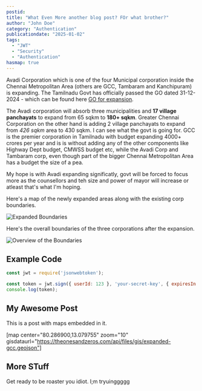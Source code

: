 ```yaml
---
postid:
title: "What Even More another blog post? FOr what brother?"
author: "John Doe"
category: "Authentication"
publicationdate: "2025-01-02"
tags:
  - "JWT"
  - "Security"
  - "Authentication"
hasmap: true
---
```


Avadi Corporation which is one of the four Municipal corporation inside the Chennai Metropolitan Area (others are GCC, Tambaram and Kanchipuram) is expanding. The Tamilnadu Govt has officially passed the GO dated 31-12-2024 - which can be found here [GO for expansion](https://www.tn.gov.in/kyg_template_tn/go.php?dep_id=MjE=&year=MjAyNA==).


The Avadi corporation will absorb three municipalities and **17 village panchayats** to expand from 65 sqkm to **180+ sqkm**. Greater Chennai Corporation on the other hand is adding 2 village panchayats to expand from *426 sqkm* area to 430 sqkm. I can see what the govt is going for. GCC is the premier corporation in Tamilnadu with budget expanding 4000+ crores per year and is is without adding any of the other components like Highway Dept budget, CMWSS budget etc, while the Avadi Corp and Tambaram corp, even though part of the bigger Chennai Metropolitan Area has a budget the size of a pea.


My hope is with Avadi expanding significatly, govt will be forced to focus more as the counsellors and teh size and power of mayor will increase or atleast that's what I'm hoping.

Here's a map of the newly expanded areas along with the existing corp boundaries.

![Expanded Boundaries](https://theonesandzeros.com/api/files/media/1/avadi-gcc-expansion.png "Expanded Boundaries")

Here's the overall boundaries of the three corporations after the expansion.

![Overview of the Boundaries](https://theonesandzeros.com/api/files/media/1/overview-final.png "Overview of the Boundaries")

## Example Code

```javascript
const jwt = require('jsonwebtoken');

const token = jwt.sign({ userId: 123 }, 'your-secret-key', { expiresIn: '1h' });
console.log(token);

```

## My Awesome Post

This is a post with maps embedded in it.

[map center="80.286900,13.079755" zoom="10" gisdataurl="https://theonesandzeros.com/api/files/gis/expanded-gcc.geojson"]


## More STuff

Get ready to be roaster you idiot. I;m tryuinggggg

